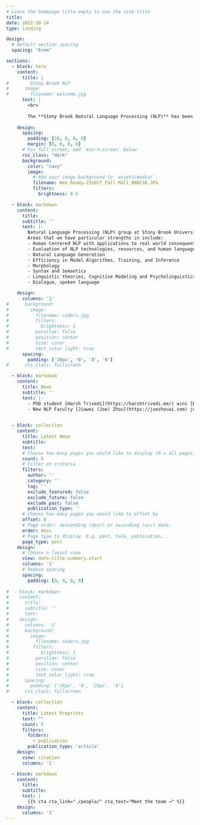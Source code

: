 ```yaml
---
# Leave the homepage title empty to use the site title
title:
date: 2022-10-24
type: landing

design:
  # Default section spacing
  spacing: "6rem"

sections:
  - block: hero
    content:
      title: |
#        Stony Brook NLP
#      image:
#        filename: welcome.jpg
      text: |
        <br>
        
        The **Stony Brook Natural Language Processing (NLP)** has been a center of excellence for NLP and Artificial Intelligence research, teaching, and practice.
    
    design:
      spacing:
        padding: [10, 0, 0, 0]
        margin: [0, 0, 0, 0]
      # For full-screen, add `min-h-screen` below
      css_class: "dark"
      background:
        color: "navy"
        image:
          # Add your image background to `assets/media/`.
          filename: Web_Ready-231027_Fall Mall_008CSR.JPG
          filters:
            brightness: 0.5

  - block: markdown
    content:
      title:
      subtitle: ''
      text: |-
        Natural Language Processing (NLP) group at Stony Brook University is a team of researchers working on developing and studying state-of-the-art machine learning and computational methods for generating, analyzing and understanding language.
        Areas that we have particular strengths in include:
        - Human Centered NLP with applications to real world consequential tasks such as HealthCare, Writing Assistance
        - Evaluation of NLP technologies, resources, and human language use
        - Natural Language Generation
        - Efficiency in Model Algorithms, Training, and Inference
        - Morphology
        - Syntax and Semantics
        - Linguistic theories, Cognitive Modeling and Psycholinguistics
        - Dialogue, spoken language

    design:
      columns: '1'
#      background:
#        image: 
#          filename: coders.jpg
#          filters:
#            brightness: 1
#          parallax: false
#          position: center
#          size: cover
#          text_color_light: true
      spacing:
        padding: ['20px', '0', '0', '0']
#      css_class: fullscreen

  - block: markdown
    content:
      title: News
      subtitle: ''
      text: |-
        - PhD student [Harsh Trivedi](https://harshtrivedi.me/) wins [Best Resource Paper](https://aclanthology.org/2024.acl-long.850/) at ACL 2024 with [AppWorld](https://appworld.dev/)
        - New NLP Faculty [Jiawei (Joe) Zhou](https://joezhouai.com) joins Stony Brook University

    
  - block: collection
    content:
      title: Latest News
      subtitle:
      text:
      # Choose how many pages you would like to display (0 = all pages)
      count: 5
      # Filter on criteria
      filters:
        author: ''
        category: ''
        tag: ''
        exclude_featured: false
        exclude_future: false
        exclude_past: false
        publication_type: ''
      # Choose how many pages you would like to offset by
      offset: 0
      # Page order: descending (desc) or ascending (asc) date.
      order: desc
      # Page type to display. E.g. post, talk, publication...
      page_type: post
    design:
      # Choose a layout view
      view: date-title-summary.start
      columns: '1'
      # Reduce spacing
      spacing:
        padding: [0, 0, 0, 0]
  
#  - block: markdown
#    content:
#      title:
#      subtitle: ''
#      text:
#    design:
#      columns: '1'
#      background:
#        image: 
#          filename: coders.jpg
#         filters:
#            brightness: 1
#          parallax: false
#          position: center
#          size: cover
#          text_color_light: true
#      spacing:
#        padding: ['20px', '0', '20px', '0']
#      css_class: fullscreen

  - block: collection
    content:
      title: Latest Preprints
      text: ""
      count: 5
      filters:
        folders:
          - publication
        publication_type: 'article'
    design:
      view: citation
      columns: '1'

  - block: markdown
    content:
      title:
      subtitle:
      text: |
        {{% cta cta_link="./people/" cta_text="Meet the team →" %}}
    design:
      columns: '1'
---
```

